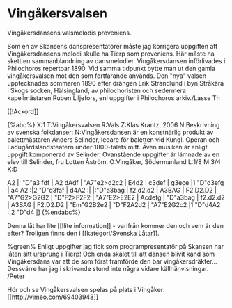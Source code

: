 # Vingåkersvalsen

Vingåkersdansens valsmelodis proveniens.

Som en av Skansens danspresentatörer måste jag korrigera uppgiften att Vingåkersdansens melodi skulle ha Tierp som proveniens. Här måste ha skett en sammanblandning av dansmelodier.
Vingåkersdansen införlivades i Philochoros repertoar 1890. Vid samma tidpunkt bytte man ut den gamla vingåkersvalsen mot den som fortfarande används. Den "nya" valsen upptecknades sommaren 1890 efter drängen Erik Strandlund i byn Stråkära i Skogs socken, Hälsingland, av philochoristen och sedermera kapellmästaren Ruben Liljefors, enl uppgifter i Philochoros arkiv./Lasse Th


[[!Ackord]]

{%abc%}
X:1
T:Vingåkersvalsen
R:Vals
Z:Klas Krantz, 2006
N:Beskrivning av svenska folkdanser:
N:Vingåkersdansen är en konstnärlig produkt av balettmästaren Anders Selinder, ledare för baletten vid Kungl. Operan och Ladugårdslandsteatern under 1800-talets mitt. Även musiken är enligt uppgift komponerad av Selinder. Ovanstående uppgifter är lämnade av en elev till Selinder, fru Lotten Åström.
O:Vingåker, Södermanland
L:1/8
M:3/4
K:D

A2 |: "D"a3 fdf | A2 dAdf | "A7"e2>d2c2 | E4d2 |
c3def | g3ece |1 "D"d3efg | a4 A2 :|2 "D"d3faf | d4A2 :|
|:"D"a3bag | f2.d2.d2 | A3BAG | F2.D2.D2 |
"A7"G2>G2G2 | "D"F2>F2F2 | "A7"E2>E2E2 | Acdefg |
"D"a3bag | f2.d2.d2 | A3BAG | F2.D2.D2 |
"Em"G2B2e2 | "D"F2A2d2 | "A7"E2G2c2 |1 "D"d4A2 :|2 "D"d4 |]
{%endabc%}

Denna låt har lite [[!lite information]] - varifrån kommer den och vem är den efter? Troligen finns den i [[kategori/Svenska Låtar]].

%green% Enligt uppgifter jag fick som programpresentatör på Skansen har låten sitt ursprung i Tierp! Och enda skälet till att dansen blivit känd som Vingåkersdans var att de som först framförde den bar vingåkersdräkter... Dessvärre har jag i skrivande stund inte några vidare källhänvisningar. /Peter

Hör och se Vingåkersvalsen spelas på plats i Vingåker: [[http://vimeo.com/69403948]]
